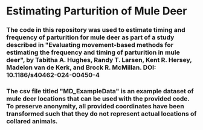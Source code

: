 # Estimating Parturition of Mule Deer

### The code in this repository was used to estimate timing and frequency of parturition for mule deer as part of a study described in "Evaluating movement-based methods for estimating the frequency and timing of parturition in mule deer", by Tabitha A. Hughes, Randy T. Larsen, Kent R. Hersey, Madelon van de Kerk, and Brock R. McMillan. DOI: 10.1186/s40462-024-00450-4

### The csv file titled "MD_ExampleData" is an example dataset of mule deer locations that can be used with the provided code. To preserve anonymity, all provided coordinates have been transformed such that they do not represent actual locations of collared animals. 

